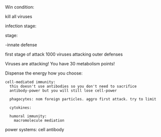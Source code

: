 Win condition:

kill all viruses

infection stage:



stage:



-innate defense

  first stage of attack
  1000 viruses attacking outer defenses


Viruses are attacking! You have 30 metabolism points!

Dispense the energy how you choose:


    cell-mediated immunity:
      this doesn't use antibodies so you don't need to sacrifice
      antibody-power but you will still lose cell-power

      phagocytes: nom foreign particles. aggro first attack. try to limit

      cytokines:

      humoral immunity:
        macromolecule mediation


power systems:
  cell
  antibody
